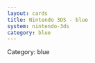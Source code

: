 ```yaml
---
layout: cards
title: Nintendo 3DS - blue
system: nintendo-3ds
category: blue
---
```

<div class="alert alert-secondary mb-4"><span class="i18n innerHTML-category">Category: </span><span class="i18n innerHTML-cat-blue">blue</span></div>
